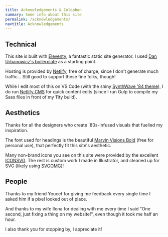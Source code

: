 ```yaml
---
title: Acknowledgements & Colophon
summary: Some info about this site
permalink: /acknowledgements/
navtitle: Acknowledgements
---
```


## Technical
This site is built with [Eleventy](https://www.11ty.dev/), a fantastic static site generator. I used [Dan Urbanowicz's boilerplate](https://templates.netlify.com/template/eleventy-netlify-boilerplate/) as a starting point.

Hosting is provided by [Netlify](https://netlify.com/), free of charge, since I don't generate much traffic… Still good to support these fine folks, though!

While I edit most of this on VS Code (with the shiny [SynthWave '84 theme](https://marketplace.visualstudio.com/items?itemName=RobbOwen.synthwave-vscode)), I do run [Netlify CMS](https://www.netlifycms.org/) for quick content edits (since I run Gulp to compile my Sass files in front of my 11ty build).

## Aesthetics

Thanks for all the designers who create '80s-infused visuals that fuelled my inspiration.

The font used for headings is the beautiful [Marvin Visions Bold](https://www.readvisions.com/marvin) (free for personal use), that perfectly fit this site's aesthetic.

Many non-brand icons you see on this site were provided by the excellent [ICONSVG](https://iconsvg.xyz/). The rest is custom work I made in Illustrator, and cleaned up for SVG (likely using [SVGOMG](https://jakearchibald.github.io/svgomg/))!

## People

Thanks to my friend Youcef for giving me feedback every single time I asked him if a pixel looked out of place.

And thanks to my wife Ilona for dealing with me every time I said "One second, just fixing a thing on my website!", even though it took me half an hour.

I also thank you for stopping by, I appreciate it!